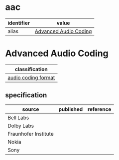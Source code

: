 # aac

| identifier     | value
| -------------- | -----
| alias          | [Advanced Audio Coding](#advanced-audio-coding)

# Advanced Audio Coding
| classification
| --------------
| [audio coding format](audio.md)

## specification
| source | published         | reference
| ------ | ----------------- | ---------
| Bell Labs
| Dolby Labs
| Fraunhofer Institute
| Nokia
| Sony
